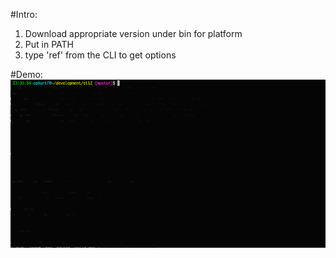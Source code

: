 #Intro:

1.  Download appropriate version under bin for platform
2.  Put in PATH
3.  type 'ref' from the CLI to get options

#Demo:
![alt tag](ref_preview.gif)
